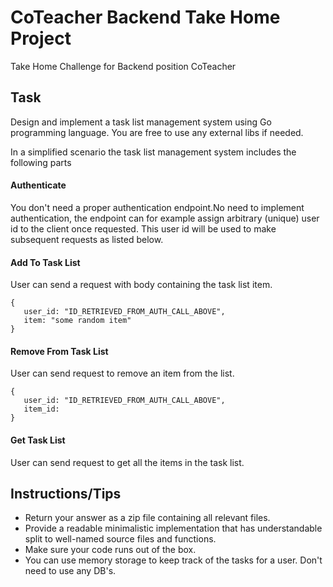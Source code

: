 # CoTeacher Backend Take Home Project
Take Home Challenge for Backend position CoTeacher

## Task
Design and implement a task list management system using Go programming language. You are free to use any external libs if needed.

In a simplified scenario the task list management system includes the following parts

#### Authenticate
You don't need a proper authentication endpoint.No need to implement authentication, the endpoint can for example assign arbitrary (unique) user id to the client once requested. This user id will be used to make subsequent requests as listed below.

#### Add To Task List
User can send a request with body containing the task list item.
```
{
   user_id: "ID_RETRIEVED_FROM_AUTH_CALL_ABOVE",
   item: "some random item"
}
```

#### Remove From Task List
User can send request to remove an item from the list.
```
{
   user_id: "ID_RETRIEVED_FROM_AUTH_CALL_ABOVE",
   item_id:
}
```

#### Get Task List
User can send request to get all the items in the task list.


## Instructions/Tips
* Return your answer as a zip file containing all relevant files.
* Provide a readable minimalistic implementation that has understandable split to well-named source files and functions.
* Make sure your code runs out of the box.
* You can use memory storage to keep track of the tasks for a user. Don't need to use any DB's.

